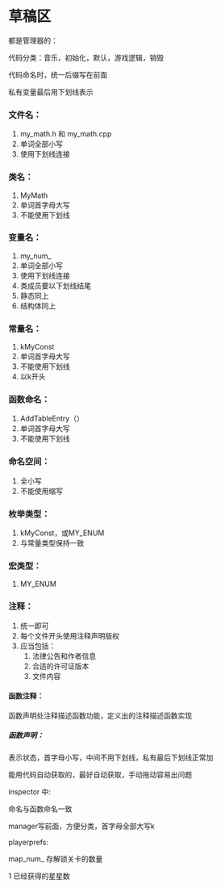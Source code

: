 # 草稿区

都是管理器的：



代码分类：音乐，初始化，默认，游戏逻辑，销毁

代码命名时，统一后缀写在前面

私有变量最后用下划线表示

### 文件名：

1. my_math.h  和 my_math.cpp
2. 单词全部小写
3. 使用下划线连接

### 类名：

1. MyMath
2. 单词首字母大写
3. 不能使用下划线

### 变量名：

1. my_num_
2. 单词全部小写
3. 使用下划线连接
4. 类成员要以下划线结尾
5. 静态同上
6. 结构体同上

 ### 常量名：

1. kMyConst
2. 单词首字母大写
3. 不能使用下划线
4. 以k开头

### 函数命名：

1. AddTableEntry（）
2. 单词首字母大写
3. 不能使用下划线

### 命名空间：

1. 全小写
2. 不能使用缩写

### 枚举类型：

1. kMyConst，或MY_ENUM
2. 与常量类型保持一致

### 宏类型：

1. MY_ENUM

### 注释：

1. 统一即可
2. 每个文件开头使用注释声明版权
3. 应当包括：
   1. 法律公告和作者信息
   2. 合适的许可证版本
   3. 文件内容

#### 函数注释：

函数声明处注释描述函数功能，定义出的注释描述函数实现

##### 函数声明：

表示状态，首字母小写，中间不用下划线，私有最后下划线正常加

能用代码自动获取的，最好自动获取，手动拖动容易出问题



inspector 中:

命名与函数命名一致

manager写前面，方便分类，首字母全部大写k



playerprefs:

map_num_  存解锁关卡的数量

1 已经获得的星星数

